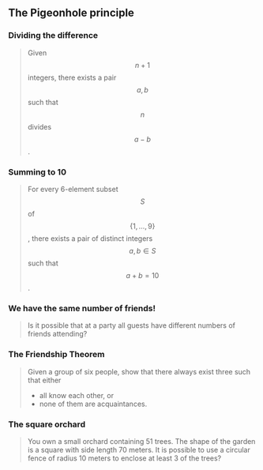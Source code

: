 ## The Pigeonhole principle

### Dividing the difference

> Given $$n + 1$$ integers, there exists a pair $$a, b$$ such that $$n$$ divides $$a-b$$.


### Summing to 10

> For every 6-element subset $$S$$ of $$\{ 1, \dots, 9 \}$$, there exists a pair of distinct integers $$a, b \in S$$ such that $$a + b = 10$$.


### We have the same number of friends!

> Is it possible that at a party all guests have different numbers of friends attending?


### The Friendship Theorem

> Given a group of six people, show that there always exist three such that either
> * all know each other, or
> * none of them are acquaintances.


### The square orchard

> You own a small orchard containing 51 trees. The shape of the garden is a square with side length 70 meters. It is possible to use a circular fence of radius 10 meters to enclose at least 3 of the trees?

